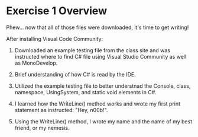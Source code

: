 # Exercise 1 Overview
Phew... now that all of those files were downloaded, it's time to get writing!

After installing Visual Code Community:
1. Downloaded an example testing file from the class site and was instructed where to find C# file using Visual Studio Community as well as MonoDevelop. 

2. Brief understanding of how C# is read by the IDE.

3. Utilized the example testing file to better understnad the Console, class, namespace, UsingSystem, and static void elements in C#.

4. I learned how the WriteLine() method works and wrote my first print statement as instructed: "Hey, n00b!".
    
5. Using the WriteLine() method, I wrote my name and the name of my best friend, or my nemesis. 